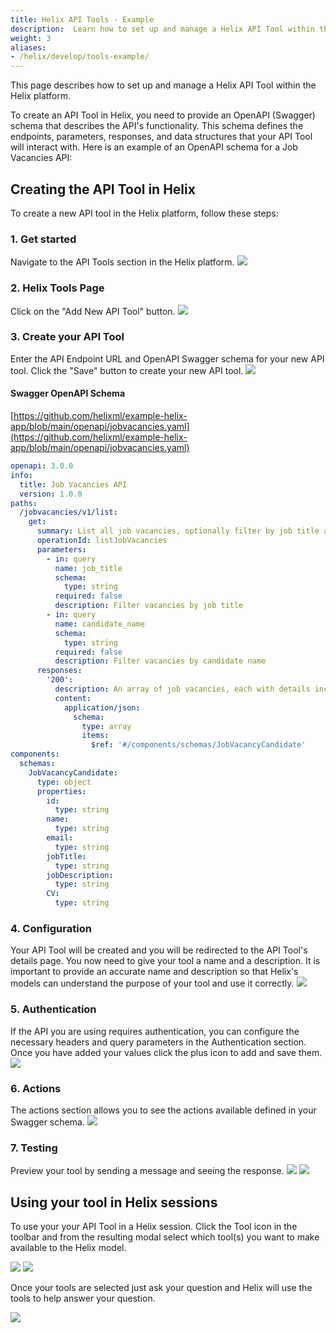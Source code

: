 ```yaml
---
title: Helix API Tools - Example
description:  Learn how to set up and manage a Helix API Tool within the Helix platform.
weight: 3
aliases:
- /helix/develop/tools-example/
---
```


This page describes how to set up and manage a Helix API Tool within the Helix platform.

To create an API Tool in Helix, you need to provide an OpenAPI (Swagger) schema that describes the API's functionality. This schema defines the endpoints, parameters, responses, and data structures that your API Tool will interact with. Here is an example of an OpenAPI schema for a Job Vacancies API:

## Creating the API Tool in Helix

To create a new API tool in the Helix platform, follow these steps:

### 1. Get started
Navigate to the API Tools section in the Helix platform.
![](account-menu.png)

### 2. Helix Tools Page
Click on the "Add New API Tool" button.
![](tools-ui.png)

### 3. Create your API Tool
Enter the API Endpoint URL and OpenAPI Swagger schema for your new API tool. Click the "Save" button to create your new API tool.
![](tools-new.png)

#### Swagger OpenAPI Schema

[https://github.com/helixml/example-helix-app/blob/main/openapi/jobvacancies.yaml](https://github.com/helixml/example-helix-app/blob/main/openapi/jobvacancies.yaml)

```yaml
openapi: 3.0.0
info:
  title: Job Vacancies API
  version: 1.0.0
paths:
  /jobvacancies/v1/list:
    get:
      summary: List all job vacancies, optionally filter by job title and/or candidate name
      operationId: listJobVacancies
      parameters:
        - in: query
          name: job_title
          schema:
            type: string
          required: false
          description: Filter vacancies by job title
        - in: query
          name: candidate_name
          schema:
            type: string
          required: false
          description: Filter vacancies by candidate name
      responses:
        '200':
          description: An array of job vacancies, each with details including ID, name, email, job title, job description, and CV
          content:
            application/json:
              schema:
                type: array
                items:
                  $ref: '#/components/schemas/JobVacancyCandidate'
components:
  schemas:
    JobVacancyCandidate:
      type: object
      properties:
        id:
          type: string
        name:
          type: string
        email:
          type: string
        jobTitle:
          type: string
        jobDescription:
          type: string
        CV:
          type: string
```

### 4. Configuration
Your API Tool will be created and you will be redirected to the API Tool's details page. You now need to give your tool a name and a description. It is important to provide an accurate name and description so that Helix's models can understand the purpose of your tool and use it correctly.
![](tools-details.png)

### 5. Authentication
If the API you are using requires authentication, you can configure the necessary headers and query parameters in the Authentication section. Once you have added your values click the plus icon to add and save them.
![](tools-authentication.png)

### 6. Actions
The actions section allows you to see the actions available defined in your Swagger schema.
![](tools-actions.png)

### 7. Testing
Preview your tool by sending a message and seeing the response.
![](tools-preview.png)
![](tools-preview-answer.png)

## Using your tool in Helix sessions

To use your your API Tool in a Helix session. Click the Tool icon in the toolbar and from the resulting modal select which tool(s) you want to make available to the Helix model.

![](tools-use.png)
![](tools-use-modal.png)

Once your tools are selected just ask your question and Helix will use the tools to help answer your question.

![](tools-chat.png)